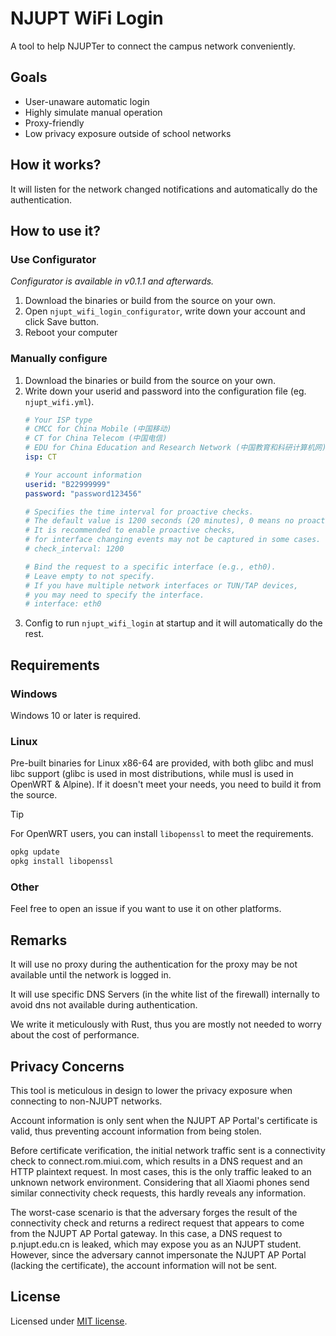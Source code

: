 # NJUPT WiFi Login
A tool to help NJUPTer to connect the campus network conveniently.

## Goals
- User-unaware automatic login
- Highly simulate manual operation
- Proxy-friendly
- Low privacy exposure outside of school networks

## How it works?
It will listen for the network changed notifications and automatically do the authentication.

## How to use it?
### Use Configurator
*Configurator is available in v0.1.1 and afterwards.*
1. Download the binaries or build from the source on your own.
2. Open `njupt_wifi_login_configurator`, write down your account and click Save button.
3. Reboot your computer

### Manually configure
1. Download the binaries or build from the source on your own.
2. Write down your userid and password into the configuration file (eg. `njupt_wifi.yml`).
   ```yaml
   # Your ISP type
   # CMCC for China Mobile (中国移动)
   # CT for China Telecom (中国电信)
   # EDU for China Education and Research Network (中国教育和科研计算机网)
   isp: CT

   # Your account information
   userid: "B22999999"
   password: "password123456"

   # Specifies the time interval for proactive checks.
   # The default value is 1200 seconds (20 minutes), 0 means no proactive checks.
   # It is recommended to enable proactive checks, 
   # for interface changing events may not be captured in some cases.
   # check_interval: 1200

   # Bind the request to a specific interface (e.g., eth0). 
   # Leave empty to not specify.
   # If you have multiple network interfaces or TUN/TAP devices, 
   # you may need to specify the interface.
   # interface: eth0
   ```
3. Config to run `njupt_wifi_login` at startup and it will automatically do the rest.

## Requirements
### Windows
Windows 10 or later is required.

### Linux
Pre-built binaries for Linux x86-64 are provided, with both glibc and musl libc support (glibc is used in most distributions, while musl is used in OpenWRT & Alpine). If it doesn't meet your needs, you need to build it from the source.

> [!TIP]  
> For OpenWRT users, you can install `libopenssl` to meet the requirements.  
> ```bash
> opkg update
> opkg install libopenssl
> ```

### Other
Feel free to open an issue if you want to use it on other platforms.

## Remarks
It will use no proxy during the authentication for the proxy may be not available until the network is logged in.

It will use specific DNS Servers (in the white list of the firewall) internally to avoid dns not available during authentication.

We write it meticulously with Rust, thus you are mostly not needed to worry about the cost of performance.

## Privacy Concerns
This tool is meticulous in design to lower the privacy exposure when connecting to non-NJUPT networks.

Account information is only sent when the NJUPT AP Portal's certificate is valid, thus preventing account information from being stolen.

Before certificate verification, the initial network traffic sent is a connectivity check to connect.rom.miui.com, which results in a DNS request and an HTTP plaintext request. In most cases, this is the only traffic leaked to an unknown network environment. Considering that all Xiaomi phones send similar connectivity check requests, this hardly reveals any information. 

The worst-case scenario is that the adversary forges the result of the connectivity check and returns a redirect request that appears to come from the NJUPT AP Portal gateway. In this case, a DNS request to p.njupt.edu.cn is leaked, which may expose you as an NJUPT student. However, since the adversary cannot impersonate the NJUPT AP Portal (lacking the certificate), the account information will not be sent.

## License
Licensed under [MIT license](LICENSE.txt).